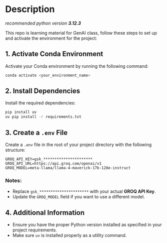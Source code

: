 # Description

*recommended python version **3.12.3***

This repo is learning material for GenAI class, follow these steps to set up and activate the environment for the project:

## 1. Activate Conda Environment
Activate your Conda environment by running the following command:

```bash
conda activate <your_environment_name>
```

## 2. Install Dependencies
Install the required dependencies:

```bash
pip install uv
uv pip install -r requirements.txt
```

## 3. Create a `.env` File
Create a `.env` file in the root of your project directory with the following structure:

```env
GROQ_API_KEY=gsk_**********************
GROQ_API_URL=https://api.groq.com/openai/v1
GROQ_MODEL=meta-llama/llama-4-maverick-17b-128e-instruct
```

### Notes:
- Replace `gsk_**********************` with your actual **GROQ API Key**.
- Update the `GROQ_MODEL` field if you want to use a different model.

## 4. Additional Information
- Ensure you have the proper Python version installed as specified in your project requirements.
- Make sure `uv` is installed properly as a utility command.